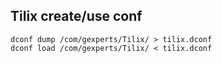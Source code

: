 ## Tilix create/use conf

```
dconf dump /com/gexperts/Tilix/ > tilix.dconf
dconf load /com/gexperts/Tilix/ < tilix.dconf
```
